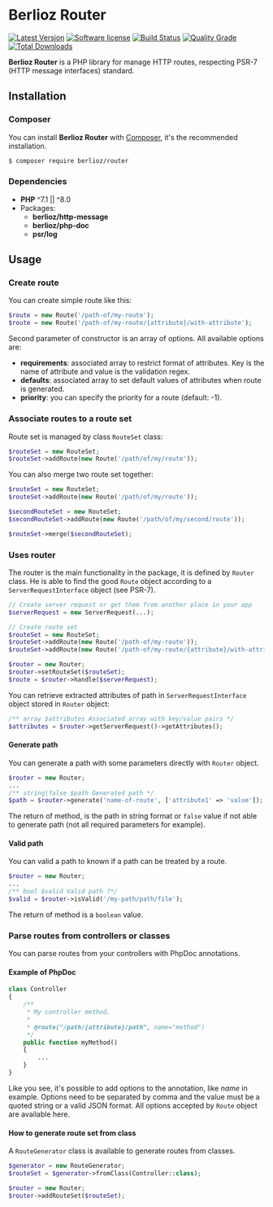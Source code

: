# Berlioz Router

[![Latest Version](https://img.shields.io/packagist/v/berlioz/router.svg?style=flat-square)](https://github.com/BerliozFramework/Router/releases)
[![Software license](https://img.shields.io/github/license/BerliozFramework/Router.svg?style=flat-square)](https://github.com/BerliozFramework/Router/blob/1.x/LICENSE)
[![Build Status](https://img.shields.io/github/workflow/status/BerliozFramework/Router/Tests/1.x.svg?style=flat-square)](https://github.com/BerliozFramework/Router/actions/workflows/tests.yml?query=branch%3A1.x)
[![Quality Grade](https://img.shields.io/codacy/grade/698b7941569c4926b67bab59efbcfafd/1.x.svg?style=flat-square)](https://www.codacy.com/manual/BerliozFramework/Router)
[![Total Downloads](https://img.shields.io/packagist/dt/berlioz/router.svg?style=flat-square)](https://packagist.org/packages/berlioz/router)

**Berlioz Router** is a PHP library for manage HTTP routes, respecting PSR-7 (HTTP message interfaces) standard.

## Installation

### Composer

You can install **Berlioz Router** with [Composer](https://getcomposer.org/), it's the recommended installation.

```bash
$ composer require berlioz/router
```

### Dependencies

* **PHP** ^7.1 || ^8.0
* Packages:
  * **berlioz/http-message**
  * **berlioz/php-doc**
  * **psr/log**


## Usage

### Create route

You can create simple route like this:
```php
$route = new Route('/path-of/my-route');
$route = new Route('/path-of/my-route/{attribute}/with-attribute');
```

Second parameter of constructor is an array of options.
All available options are:
* **requirements**: associated array to restrict format of attributes. Key is the name of attribute and value is the validation regex.
* **defaults**: associated array to set default values of attributes when route is generated.
* **priority**: you can specify the priority for a route (default: -1).

### Associate routes to a route set

Route set is managed by class `RouteSet` class:
```php
$routeSet = new RouteSet;
$routeSet->addRoute(new Route('/path/of/my/route'));
```

You can also merge two route set together:
```php
$routeSet = new RouteSet;
$routeSet->addRoute(new Route('/path/of/my/route'));

$secondRouteSet = new RouteSet;
$secondRouteSet->addRoute(new Route('/path/of/my/second/route'));

$routeSet->merge($secondRouteSet);
```

### Uses router

The router is the main functionality in the package, it is defined by `Router` class.
He is able to find the good `Route` object according to a `ServerRequestInterface` object (see PSR-7).

```php
// Create server request or get them from another place in your app
$serverRequest = new ServerRequest(...);

// Create route set
$routeSet = new RouteSet;
$routeSet->addRoute(new Route('/path-of/my-route'));
$routeSet->addRoute(new Route('/path-of/my-route/{attribute}/with-attribute'));

$router = new Router;
$router->setRouteSet($routeSet);
$route = $router->handle($serverRequest);
```

You can retrieve extracted attributes of path in `ServerRequestInterface` object stored in `Router` object:

```php
/** array $attributes Associated array with key/value pairs */ 
$attributes = $router->getServerRequest()->getAttributes();
```

#### Generate path

You can generate a path with some parameters directly with `Router` object.

```php
$router = new Router;
...
/** string|false $path Generated path */
$path = $router->generate('name-of-route', ['attribute1' => 'value']);
```

The return of method, is the path in string format or `false` value if not able to generate path (not all required parameters for example).

#### Valid path

You can valid a path to known if a path can be treated by a route.

```php
$router = new Router;
...
/** bool $valid Valid path ?*/
$valid = $router->isValid('/my-path/path/file');
```

The return of method is a `boolean` value.

### Parse routes from controllers or classes

You can parse routes from your controllers with PhpDoc annotations.

#### Example of PhpDoc

```php
class Controller
{
    /**
     * My controller method.
     *
     * @route("/path/{attribute}/path", name="method")
     */
    public function myMethod()
    {
        ...
    }
}
```

Like you see, it's possible to add options to the annotation, like *name* in example.
Options need to be separated by comma and the value must be a quoted string or a valid JSON format.
All options accepted by `Route` object are available here.

#### How to generate route set from class

A `RouteGenerator` class is available to generate routes from classes.

```php
$generator = new RouteGenerator;
$routeSet = $generator->fromClass(Controller::class);

$router = new Router;
$router->addRouteSet($routeSet);
```
